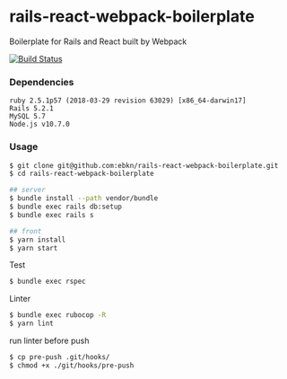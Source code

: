 # rails-react-webpack-boilerplate

Boilerplate for Rails and React built by Webpack

[![Build Status](https://travis-ci.com/ebkn/rails-react-webpack-boilerplate.svg?token=Af1NKfC1yC4eUqXpuo9q&branch=master)](https://travis-ci.com/ebkn/rails-react-webpack-boilerplate)

### Dependencies
```
ruby 2.5.1p57 (2018-03-29 revision 63029) [x86_64-darwin17]
Rails 5.2.1
MySQL 5.7
Node.js v10.7.0
```

### Usage
```sh
$ git clone git@github.com:ebkn/rails-react-webpack-boilerplate.git
$ cd rails-react-webpack-boilerplate

## server
$ bundle install --path vendor/bundle
$ bundle exec rails db:setup
$ bundle exec rails s

## front
$ yarn install
$ yarn start
```

Test
```sh
$ bundle exec rspec
```

Linter
```sh
$ bundle exec rubocop -R
$ yarn lint
```

run linter before push
```sh
$ cp pre-push .git/hooks/
$ chmod +x ./git/hooks/pre-push
```
